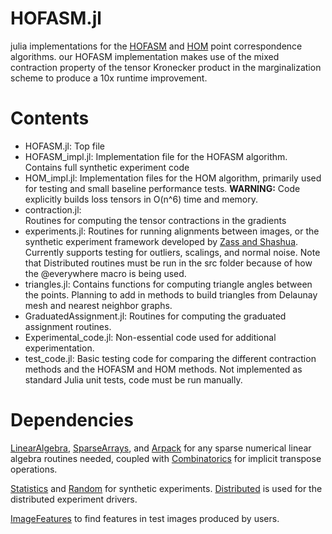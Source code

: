 HOFASM.jl
=====

julia implementations for the [HOFASM](https://www.ri.cmu.edu/pub_files/2014/3/Manuscript_Soonyong.pdf) and [HOM](https://ieeexplore.ieee.org/document/5432196) point correspondence algorithms. our HOFASM implementation makes use of the mixed contraction property of the tensor Kronecker product in the marginalization scheme to produce a 10x runtime improvement. 


Contents
========
 * HOFASM.jl: 
   Top file
 * HOFASM_impl.jl: 
   Implementation file for the HOFASM algorithm. Contains full synthetic experiment code 
 * HOM_impl.jl: 
   Implementation files for the HOM algorithm, primarily used for testing and small baseline performance tests.
   **WARNING:** Code explicitly builds loss tensors in O(n^6) time and memory.
 * contraction.jl:     
   Routines for computing the tensor contractions in the gradients
 * experiments.jl:
 Routines for running alignments between images, or the synthetic experiment framework developed by [Zass and Shashua](https://www.cse.huji.ac.il/~shashua/papers/matching-cvpr08.pdf). Currently supports testing for outliers, scalings, and normal noise. Note that Distributed routines must be run in the src folder because of how the @everywhere macro is being used. 
 * triangles.jl: 
  Contains functions for computing triangle angles between the points. Planning to add in methods to build triangles from Delaunay mesh and nearest neighbor graphs. 
 * GraduatedAssignment.jl:
   Routines for computing the graduated assignment routines.
 * Experimental_code.jl:
   Non-essential code used for additional experimentation.
 * test_code.jl:
   Basic testing code for comparing the different contraction methods and the HOFASM and HOM methods. Not implemented as standard Julia unit tests, code must be run manually.  

Dependencies
===========
[LinearAlgebra](https://docs.julialang.org/en/v1/stdlib/LinearAlgebra/), [SparseArrays](https://docs.julialang.org/en/v1/stdlib/SparseArrays/), and [Arpack](https://github.com/JuliaLinearAlgebra/Arpack.jl) for any sparse numerical linear algebra routines needed, coupled with [Combinatorics](https://github.com/JuliaMath/Combinatorics.jl) for implicit transpose operations. 

[Statistics](https://docs.julialang.org/en/v1/stdlib/Statistics/) and [Random](https://docs.julialang.org/en/v1/stdlib/Random/) for synthetic experiments. [Distributed](https://docs.julialang.org/en/v1/stdlib/Distributed/) is used for the distributed experiment drivers. 

[ImageFeatures](https://juliaimages.org/ImageFeatures.jl/stable/) to find features in test images produced by users. 


